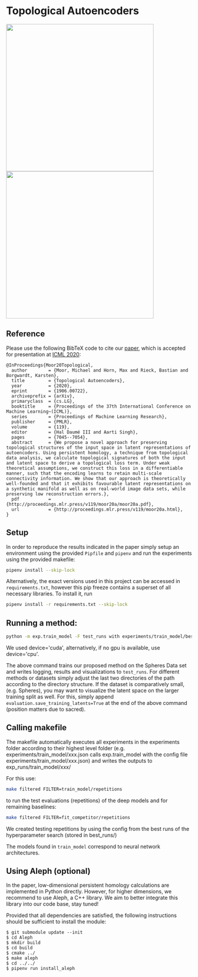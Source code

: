 # Topological Autoencoders

<img src="animations/topoae.gif" width="400"> <img src="animations/vanilla.gif" width="400">

## Reference

Please use the following BibTeX code to cite our [paper](https://arxiv.org/abs/1906.00722),
which is accepted for presentation at [ICML 2020](https://icml.cc/Conferences/2020):

```
@InProceedings{Moor20Topological,
  author        = {Moor, Michael and Horn, Max and Rieck, Bastian and Borgwardt, Karsten},
  title         = {Topological Autoencoders},
  year          = {2020},
  eprint        = {1906.00722},
  archiveprefix = {arXiv},
  primaryclass  = {cs.LG},
  booktitle     = {Proceedings of the 37th International Conference on Machine Learning~(ICML)},
  series        = {Proceedings of Machine Learning Research},
  publisher     = {PMLR},
  volume        = {119},
  editor        = {Hal Daumé III and Aarti Singh},
  pages         = {7045--7054},
  abstract      = {We propose a novel approach for preserving topological structures of the input space in latent representations of autoencoders. Using persistent homology, a technique from topological data analysis, we calculate topological signatures of both the input and latent space to derive a topological loss term. Under weak theoretical assumptions, we construct this loss in a differentiable manner, such that the encoding learns to retain multi-scale connectivity information. We show that our approach is theoretically well-founded and that it exhibits favourable latent representations on a synthetic manifold as well as on real-world image data sets, while preserving low reconstruction errors.},
  pdf           = {http://proceedings.mlr.press/v119/moor20a/moor20a.pdf},
  url           = {http://proceedings.mlr.press/v119/moor20a.html},
}
```  

## Setup
In order to reproduce the results indicated in the paper simply setup an
environment using the provided `Pipfile` and `pipenv` and run the experiments
using the provided makefile:

```bash
pipenv install --skip-lock  
```

Alternatively, the exact versions used in this project can be accessed in ```requirements.txt```, however
this pip freeze contains a superset of all necessary libraries. To install it, run
```bash
pipenv install -r requirements.txt --skip-lock
```
  
## Running a method:
```bash
python -m exp.train_model -F test_runs with experiments/train_model/best_runs/Spheres/TopoRegEdgeSymmetric.json device='cuda'   
```   
We used device='cuda', alternatively, if no gpu is available, use device='cpu'.

The above command trains our proposed method on the Spheres Data set and writes logging, results and visualizations to `test_runs`. For different methods or datasets
simply adjust the last two directories of the path according to the directory structure.
If the dataset is comparatively small, (e.g. Spheres), you may want to visualize the latent space on the larger training split as well. For this, simply append 
``` evaluation.save_training_latents=True ``` at the end of the above command (position matters due to sacred).


## Calling makefile
The makefile automatically executes all experiments in the experiments folder
according to their highest level folder (e.g. experiments/train_model/xxx.json
calls exp.train_model with the config file experiments/train_model/xxx.json)
and writes the outputs to exp_runs/train_model/xxx/

For this use:
```bash
make filtered FILTER=train_model/repetitions
```
to run the test evaluations (repetitions) of the deep models
and for remaining baselines:
```bash
make filtered FILTER=fit_competitor/repetitions
```

We created testing repetitions by using the config from the best runs of the hyperparameter search (stored in best_runs/)


The models found in `train_model` correspond to neural network architectures.  

## Using Aleph (optional)

In the paper, low-dimensional persistent homology calculations are
implemented in Python directly. However, for higher dimensions, we
recommend to use Aleph, a C++ library. We aim to better integrate this
library into our code base, stay tuned!

Provided that all dependencies are satisfied, the following instructions should be sufficient
to install the module:

    $ git submodule update --init
    $ cd Aleph
    $ mkdir build
    $ cd build
    $ cmake ../
    $ make aleph
    $ cd ../../
    $ pipenv run install_aleph


